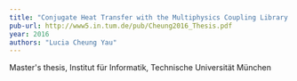 ```yaml
---
title: "Conjugate Heat Transfer with the Multiphysics Coupling Library preCICE"
pub-url: http://www5.in.tum.de/pub/Cheung2016_Thesis.pdf
year: 2016
authors: "Lucia Cheung Yau"
---
```

Master's thesis, Institut für Informatik, Technische Universität München
